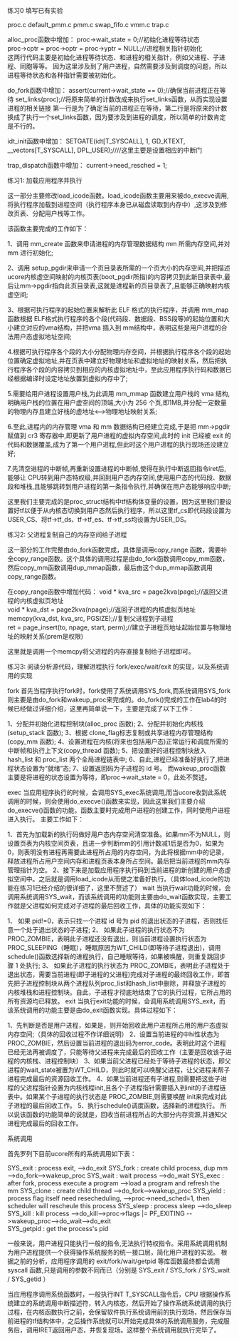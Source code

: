 ﻿练习0 填写已有实验proc.cdefault_pmm.cpmm.cswap_fifo.cvmm.ctrap.calloc_proc函数中增加：proc->wait_state = 0;//初始化进程等待状态  proc->cptr = proc->optr = proc->yptr = NULL;//进程相关指针初始化  这两行代码主要是初始化进程等待状态、和进程的相关指针，例如父进程、子进程、同胞等等。因为这里涉及到了用户进程，自然需要涉及到调度的问题，所以进程等待状态和各种指针需要被初始化。do_fork函数中增加：assert(current->wait_state == 0);//确保当前进程正在等待set_links(proc);//将原来简单的计数改成来执行set_links函数，从而实现设置进程的相关链接第一行是为了确定当前的进程正在等待，第二行是将原来的计数换成了执行一个set_links函数，因为要涉及到进程的调度，所以简单的计数肯定是不行的。idt_init函数中增加：SETGATE(idt[T_SYSCALL], 1, GD_KTEXT, __vectors[T_SYSCALL], DPL_USER);////这里主要是设置相应的中断门trap_dispatch函数中增加：current->need_resched = 1;练习1: 加载应用程序并执行这一部分主要修改load_icode函数。load_icode函数主要用来被do_execve调用,将执行程序加载到进程空间（执行程序本身已从磁盘读取到内存中）,这涉及到修改页表、分配用户栈等工作。该函数主要完成的工作如下：1、调用 mm_create 函数来申请进程的内存管理数据结构 mm 所需内存空间,并对 mm 进行初始化;2、调用 setup_pgdir来申请一个页目录表所需的一个页大小的内存空间,并把描述ucore内核虚空间映射的内核页表(boot_pgdir所指)的内容拷贝到此新目录表中,最后让mm->pgdir指向此页目录表,这就是进程新的页目录表了,且能够正确映射内核虚空间;3、根据可执行程序的起始位置来解析此 ELF 格式的执行程序，并调用 mm_map函数根据 ELF格式执行程序的各个段(代码段、数据段、BSS段等)的起始位置和大小建立对应的vma结构，并把vma 插入到 mm结构中，表明这些是用户进程的合法用户态虚拟地址空间;4.根据可执行程序各个段的大小分配物理内存空间，并根据执行程序各个段的起始位置确定虚拟地址,并在页表中建立好物理地址和虚拟地址的映射关系，然后把执行程序各个段的内容拷贝到相应的内核虚拟地址中，至此应用程序执行码和数据已经根据编译时设定地址放置到虚拟内存中了;5.需要给用户进程设置用户栈,为此调用 mm_mmap 函数建立用户栈的 vma 结构,明确用户栈的位置在用户虚空间的顶端,大小为 256 个页,即1MB,并分配一定数量的物理内存且建立好栈的虚地址<-->物理地址映射关系;6.至此,进程内的内存管理 vma 和 mm 数据结构已经建立完成,于是把 mm->pgdir 赋值到 cr3 寄存器中,即更新了用户进程的虚拟内存空间,此时的 init 已经被 exit 的代码和数据覆盖,成为了第一个用户进程,但此时这个用户进程的执行现场还没建立好;7.先清空进程的中断帧,再重新设置进程的中断帧,使得在执行中断返回指令iret后,能够让 CPU转到用户态特权级,并回到用户态内存空间,使用用户态的代码段、数据段和堆栈,且能够跳转到用户进程的第一条指令执行,并确保在用户态能够响应中断;这里我们主要完成的是proc_struct结构中tf结构体变量的设置，因为这里我们要设置好tf以便于从内核态切换到用户态然后执行程序，所以这里tf_cs即代码段设置为USER_CS、将tf->tf_ds、tf->tf_es、tf->tf_ss均设置为USER_DS。 练习2: 父进程复制自己的内存空间给子进程这一部分的工作完整由do_fork函数完成，具体是调用copy_range 函数，需要补全copy_range函数。这个具体的调用过程是由do_fork函数调用copy_mm函数，然后copy_mm函数调用dup_mmap函数，最后由这个dup_mmap函数调用copy_range函数。在copy_range函数中增加代码：    void * kva_src = page2kva(page);//返回父进程的内核虚拟页地址      void * kva_dst = page2kva(npage);//返回子进程的内核虚拟页地址      memcpy(kva_dst, kva_src, PGSIZE);//复制父进程到子进程      ret = page_insert(to, npage, start, perm);//建立子进程页地址起始位置与物理地址的映射关系(prem是权限)这里就是调用一个memcpy将父进程的内存直接复制给子进程即可。练习3: 阅读分析源代码，理解进程执行 fork/exec/wait/exit 的实现，以及系统调用的实现fork首先当程序执行fork时，fork使用了系统调用SYS_fork,而系统调用SYS_fork则主要是由do_fork和wakeup_proc来完成的。do_fork()完成的工作在lab4的时候已经做过详细介绍，这里再简单说一下，主要是完成了以下工作：1、分配并初始化进程控制块(alloc_proc 函数);2、分配并初始化内核栈(setup_stack 函数);3、根据 clone_flag标志复制或共享进程内存管理结构(copy_mm 函数);4、设置进程在内核(将来也包括用户态)正常运行和调度所需的中断帧和执行上下文(copy_thread 函数);5、把设置好的进程控制块放入hash_list 和 proc_list 两个全局进程链表中;6、自此,进程已经准备好执行了,把进程状态设置为“就绪”态;7、设置返回码为子进程的 id 号。而wakeup_proc函数主要是将进程的状态设置为等待，即proc->wait_state = 0，此处不赘述。exec当应用程序执行的时候，会调用SYS_exec系统调用,而当ucore收到此系统调用的时候，则会使用do_execve()函数来实现，因此这里我们主要介绍do_execve()函数的功能，函数主要时完成用户进程的创建工作，同时使用户进程进入执行。 主要工作如下：1、首先为加载新的执行码做好用户态内存空间清空准备。如果mm不为NULL，则设置页表为内核空间页表，且进一步判断mm的引用计数减1后是否为0，如果为0，则表明没有进程再需要此进程所占用的内存空间，为此将根据mm中的记录，释放进程所占用户空间内存和进程页表本身所占空间。最后把当前进程的mm内存管理指针为空。2、接下来是加载应用程序执行码到当前进程的新创建的用户态虚拟空间中。之后就是调用load_icode从而使之准备好执行。（具体load_icode的功能在练习1已经介绍的很详细了，这里不赘述了）wait当执行wait功能的时候，会调用系统调用SYS_wait，而该系统调用的功能则主要由do_wait函数实现，主要工作就是父进程如何完成对子进程的最后回收工作，具体的功能实现如下：1、 如果 pid!=0，表示只找一个进程 id 号为 pid 的退出状态的子进程，否则找任意一个处于退出状态的子进程;2、 如果此子进程的执行状态不为PROC_ZOMBIE，表明此子进程还没有退出，则当前进程设置执行状态为PROC_SLEEPING（睡眠），睡眠原因为WT_CHILD(即等待子进程退出)，调用schedule()函数选择新的进程执行，自己睡眠等待，如果被唤醒，则重复跳回步骤 1 处执行;3、 如果此子进程的执行状态为 PROC_ZOMBIE，表明此子进程处于退出状态，需要当前进程(即子进程的父进程)完成对子进程的最终回收工作，即首先把子进程控制块从两个进程队列proc_list和hash_list中删除，并释放子进程的内核堆栈和进程控制块。自此，子进程才彻底地结束了它的执行过程，它所占用的所有资源均已释放。exit当执行exit功能的时候，会调用系统调用SYS_exit，而该系统调用的功能主要是由do_exit函数实现。具体过程如下：1、先判断是否是用户进程，如果是，则开始回收此用户进程所占用的用户态虚拟内存空间;（具体的回收过程不作详细说明）2、设置当前进程的中hi性状态为PROC_ZOMBIE，然后设置当前进程的退出码为error_code。表明此时这个进程已经无法再被调度了，只能等待父进程来完成最后的回收工作（主要是回收该子进程的内核栈、进程控制块）3、如果当前父进程已经处于等待子进程的状态，即父进程的wait_state被置为WT_CHILD，则此时就可以唤醒父进程，让父进程来帮子进程完成最后的资源回收工作。4、如果当前进程还有子进程,则需要把这些子进程的父进程指针设置为内核线程init,且各个子进程指针需要插入到init的子进程链表中。如果某个子进程的执行状态是 PROC_ZOMBIE,则需要唤醒 init来完成对此子进程的最后回收工作。5、执行schedule()调度函数，选择新的进程执行。所以说该函数的功能简单的说就是，回收当前进程所占的大部分内存资源,并通知父进程完成最后的回收工作。系统调用首先罗列下目前ucore所有的系统调用如下表：SYS_exit        : process exit,                           -->do_exitSYS_fork        : create child process, dup mm            -->do_fork-->wakeup_procSYS_wait        : wait process                            -->do_waitSYS_exec        : after fork, process execute a program   -->load a program and refresh the mmSYS_clone       : create child thread                     -->do_fork-->wakeup_procSYS_yield       : process flag itself need resecheduling, -->proc->need_sched=1, then scheduler will rescheule this processSYS_sleep       : process sleep                           -->do_sleep SYS_kill        : kill process                            -->do_kill-->proc->flags |= PF_EXITING                                                                 -->wakeup_proc-->do_wait-->do_exit   SYS_getpid      : get the process's pid一般来说，用户进程只能执行一般的指令,无法执行特权指令。采用系统调用机制为用户进程提供一个获得操作系统服务的统一接口层，简化用户进程的实现。 根据之前的分析，应用程序调用的 exit/fork/wait/getpid 等库函数最终都会调用 syscall 函数,只是调用的参数不同而已（分别是 SYS_exit / SYS_fork / SYS_wait / SYS_getid ）当应用程序调用系统函数时，一般执行INT T_SYSCALL指令后，CPU 根据操作系统建立的系统调用中断描述符，转入内核态，然后开始了操作系统系统调用的执行过程，在内核函数执行之前，会保留软件执行系统调用前的执行现场，然后保存当前进程的tf结构体中，之后操作系统就可以开始完成具体的系统调用服务，完成服务后，调用IRET返回用户态，并恢复现场。这样整个系统调用就执行完毕了。